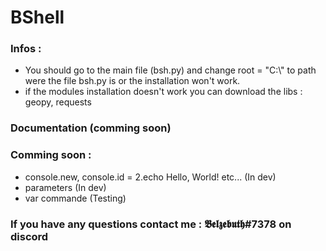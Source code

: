 # BShell

### Infos :
* You should go to the main file (bsh.py) and change root = "C:\\" to path were the file bsh.py is or the installation won't work.
* if the modules installation doesn't work you can download the libs : geopy, requests

### Documentation (comming soon)


### Comming soon :
* console.new, console.id = 2.echo Hello, World! etc... (In dev)
* parameters (In dev)
* var commande (Testing)

### If you have any questions contact me : 𝕭𝖊𝖑𝖟𝖊𝖇𝖚𝖙𝖍#7378 on discord
